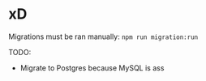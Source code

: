 # xD

Migrations must be ran manually: `npm run migration:run`

TODO:

- Migrate to Postgres because MySQL is ass
